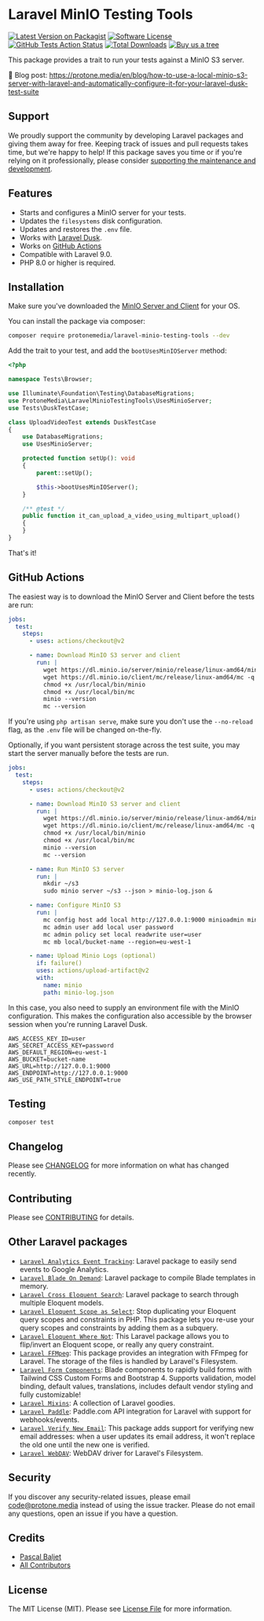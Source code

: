 # Laravel MinIO Testing Tools

[![Latest Version on Packagist](https://img.shields.io/packagist/v/protonemedia/laravel-minio-testing-tools.svg?style=flat-square)](https://packagist.org/packages/protonemedia/laravel-minio-testing-tools)
[![Software License](https://img.shields.io/badge/license-MIT-brightgreen.svg?style=flat-square)](LICENSE.md)
[![GitHub Tests Action Status](https://img.shields.io/github/workflow/status/protonemedia/laravel-minio-testing-tools/run-tests?label=tests)](https://github.com/protonemedia/laravel-minio-testing-tools/actions?query=workflow%3Arun-tests+branch%3Amain)
[![Total Downloads](https://img.shields.io/packagist/dt/protonemedia/laravel-minio-testing-tools.svg?style=flat-square)](https://packagist.org/packages/protonemedia/laravel-minio-testing-tools)
[![Buy us a tree](https://img.shields.io/badge/Treeware-%F0%9F%8C%B3-lightgreen)](https://plant.treeware.earth/protonemedia/laravel-minio-testing-tools)

This package provides a trait to run your tests against a MinIO S3 server.

📝 Blog post: https://protone.media/en/blog/how-to-use-a-local-minio-s3-server-with-laravel-and-automatically-configure-it-for-your-laravel-dusk-test-suite

## Support

We proudly support the community by developing Laravel packages and giving them away for free. Keeping track of issues and pull requests takes time, but we're happy to help! If this package saves you time or if you're relying on it professionally, please consider [supporting the maintenance and development](https://github.com/sponsors/pascalbaljet).

## Features
* Starts and configures a MinIO server for your tests.
* Updates the `filesystems` disk configuration.
* Updates and restores the `.env` file.
* Works with [Laravel Dusk](https://laravel.com/docs/9.x/dusk).
* Works on [GitHub Actions](#github-actions)
* Compatible with Laravel 9.0.
* PHP 8.0 or higher is required.

## Installation

Make sure you've downloaded the [MinIO Server and Client](https://min.io/download#/linux) for your OS.

You can install the package via composer:

```bash
composer require protonemedia/laravel-minio-testing-tools --dev
```

Add the trait to your test, and add the `bootUsesMinIOServer` method:

```php
<?php

namespace Tests\Browser;

use Illuminate\Foundation\Testing\DatabaseMigrations;
use ProtoneMedia\LaravelMinioTestingTools\UsesMinioServer;
use Tests\DuskTestCase;

class UploadVideoTest extends DuskTestCase
{
    use DatabaseMigrations;
    use UsesMinioServer;

    protected function setUp(): void
    {
        parent::setUp();

        $this->bootUsesMinIOServer();
    }

    /** @test */
    public function it_can_upload_a_video_using_multipart_upload()
    {
    }
}
```

That's it!

## GitHub Actions

The easiest way is to download the MinIO Server and Client before the tests are run:

```yaml
jobs:
  test:
    steps:
      - uses: actions/checkout@v2

      - name: Download MinIO S3 server and client
        run: |
          wget https://dl.minio.io/server/minio/release/linux-amd64/minio -q -P /usr/local/bin/
          wget https://dl.minio.io/client/mc/release/linux-amd64/mc -q -P /usr/local/bin/
          chmod +x /usr/local/bin/minio
          chmod +x /usr/local/bin/mc
          minio --version
          mc --version
```

If you're using `php artisan serve`, make sure you don't use the `--no-reload` flag, as the `.env` file will be changed on-the-fly.

Optionally, if you want persistent storage across the test suite, you may start the server manually before the tests are run.

```yaml
jobs:
  test:
    steps:
      - uses: actions/checkout@v2

      - name: Download MinIO S3 server and client
        run: |
          wget https://dl.minio.io/server/minio/release/linux-amd64/minio -q -P /usr/local/bin/
          wget https://dl.minio.io/client/mc/release/linux-amd64/mc -q -P /usr/local/bin/
          chmod +x /usr/local/bin/minio
          chmod +x /usr/local/bin/mc
          minio --version
          mc --version

      - name: Run MinIO S3 server
        run: |
          mkdir ~/s3
          sudo minio server ~/s3 --json > minio-log.json &

      - name: Configure MinIO S3
        run: |
          mc config host add local http://127.0.0.1:9000 minioadmin minioadmin
          mc admin user add local user password
          mc admin policy set local readwrite user=user
          mc mb local/bucket-name --region=eu-west-1

      - name: Upload Minio Logs (optional)
        if: failure()
        uses: actions/upload-artifact@v2
        with:
          name: minio
          path: minio-log.json
```

In this case, you also need to supply an environment file with the MinIO configuration. This makes the configuration also accessible by the browser session when you're running Laravel Dusk.

```env
AWS_ACCESS_KEY_ID=user
AWS_SECRET_ACCESS_KEY=password
AWS_DEFAULT_REGION=eu-west-1
AWS_BUCKET=bucket-name
AWS_URL=http://127.0.0.1:9000
AWS_ENDPOINT=http://127.0.0.1:9000
AWS_USE_PATH_STYLE_ENDPOINT=true
```

## Testing

```bash
composer test
```

## Changelog

Please see [CHANGELOG](CHANGELOG.md) for more information on what has changed recently.

## Contributing

Please see [CONTRIBUTING](CONTRIBUTING.md) for details.

## Other Laravel packages

* [`Laravel Analytics Event Tracking`](https://github.com/protonemedia/laravel-analytics-event-tracking): Laravel package to easily send events to Google Analytics.
* [`Laravel Blade On Demand`](https://github.com/protonemedia/laravel-blade-on-demand): Laravel package to compile Blade templates in memory.
* [`Laravel Cross Eloquent Search`](https://github.com/protonemedia/laravel-cross-eloquent-search): Laravel package to search through multiple Eloquent models.
* [`Laravel Eloquent Scope as Select`](https://github.com/protonemedia/laravel-eloquent-scope-as-select): Stop duplicating your Eloquent query scopes and constraints in PHP. This package lets you re-use your query scopes and constraints by adding them as a subquery.
* [`Laravel Eloquent Where Not`](https://github.com/protonemedia/laravel-eloquent-where-not): This Laravel package allows you to flip/invert an Eloquent scope, or really any query constraint.
* [`Laravel FFMpeg`](https://github.com/protonemedia/laravel-ffmpeg): This package provides an integration with FFmpeg for Laravel. The storage of the files is handled by Laravel's Filesystem.
* [`Laravel Form Components`](https://github.com/protonemedia/laravel-form-components): Blade components to rapidly build forms with Tailwind CSS Custom Forms and Bootstrap 4. Supports validation, model binding, default values, translations, includes default vendor styling and fully customizable!
* [`Laravel Mixins`](https://github.com/protonemedia/laravel-mixins): A collection of Laravel goodies.
* [`Laravel Paddle`](https://github.com/protonemedia/laravel-paddle): Paddle.com API integration for Laravel with support for webhooks/events.
* [`Laravel Verify New Email`](https://github.com/protonemedia/laravel-verify-new-email): This package adds support for verifying new email addresses: when a user updates its email address, it won't replace the old one until the new one is verified.
* [`Laravel WebDAV`](https://github.com/protonemedia/laravel-webdav): WebDAV driver for Laravel's Filesystem.

## Security

If you discover any security-related issues, please email code@protone.media instead of using the issue tracker. Please do not email any questions, open an issue if you have a question.

## Credits

- [Pascal Baljet](https://github.com/pascalbaljet)
- [All Contributors](../../contributors)

## License

The MIT License (MIT). Please see [License File](LICENSE.md) for more information.
